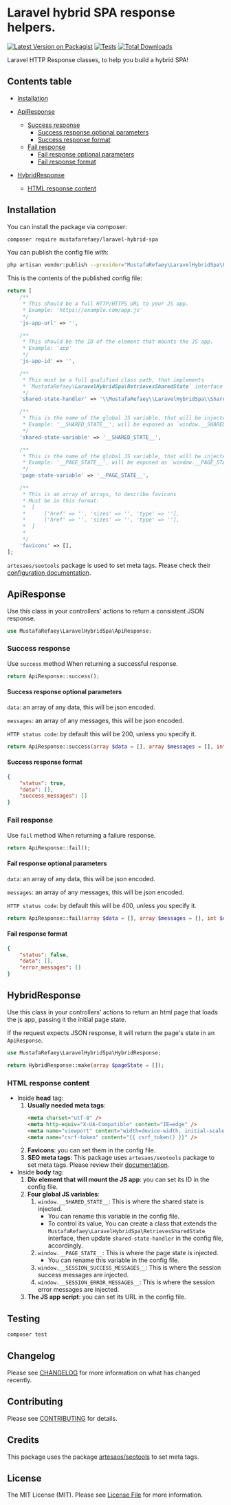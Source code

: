 # Laravel hybrid SPA response helpers.

[![Latest Version on Packagist](https://img.shields.io/packagist/v/mustafarefaey/laravel-hybrid-spa.svg?style=flat-square)](https://packagist.org/packages/mustafarefaey/laravel-hybrid-spa)
[![Tests](https://github.com/mustafarefaey/laravel-hybrid-spa/workflows/Tests/badge.svg?branch=master)](https://github.com/mustafarefaey/laravel-hybrid-spa/actions?query=branch%3Amaster+workflow%3ATests)
[![Total Downloads](https://img.shields.io/packagist/dt/mustafarefaey/laravel-hybrid-spa.svg?style=flat-square)](https://packagist.org/packages/mustafarefaey/laravel-hybrid-spa)

Laravel HTTP Response classes, to help you build a hybrid SPA!

## Contents table

-   [Installation](#installation)

-   [ApiResponse](#apiresponse)

    -   [Success response](#success-response)
        -   [Success response optional parameters](#success-response-optional-parameters)
        -   [Success response format](#success-response-format)
    -   [Fail response](#fail-response)
        -   [Fail response optional parameters](#fail-response-optional-parameters)
        -   [Fail response format](#fail-response-format)

-   [HybridResponse](#hybridresponse)
    -   [HTML response content](#html-response-content)

## Installation

You can install the package via composer:

```bash
composer require mustafarefaey/laravel-hybrid-spa
```

You can publish the config file with:

```bash
php artisan vendor:publish --provider="MustafaRefaey\LaravelHybridSpa\LaravelHybridSpaServiceProvider" --tag="config"
```

This is the contents of the published config file:

```php
return [
    /**
     * This should be a full HTTP/HTTPS URL to your JS app.
     * Example: 'https://example.com/app.js'
     */
    'js-app-url' => '',

    /**
     * This should be the ID of the element that mounts the JS app.
     * Example: 'app'
     */
    'js-app-id' => '',

    /**
     * This must be a full qualified class path, that implements
     * `MustafaRefaey\LaravelHybridSpa\RetrievesSharedState` interface
     */
    'shared-state-handler' => '\\MustafaRefaey\\LaravelHybridSpa\\SharedState',

    /**
     * This is the name of the global JS variable, that will be injected with the shared state
     * Example: '__SHARED_STATE__', will be exposed as `window.__SHARED_STATE__`
     */
    'shared-state-variable' => '__SHARED_STATE__',

    /**
     * This is the name of the global JS variable, that will be injected with the page state
     * Example: '__PAGE_STATE__', will be exposed as `window.__PAGE_STATE__`
     */
    'page-state-variable' => '__PAGE_STATE__',

    /**
     * This is an array of arrays, to describe favicons
     * Must be in this format:
     *  [
     *      ['href' => '', 'sizes' => '', 'type' => ''],
     *      ['href' => '', 'sizes' => '', 'type' => ''],
     *  ]
     *
     */
    'favicons' => [],
];
```

`artesaos/seotools` package is used to set meta tags. Please check their [configuration documentation](https://github.com/artesaos/seotools#4-configuration).

## ApiResponse

Use this class in your controllers' actions to return a consistent JSON response.

```php
use MustafaRefaey\LaravelHybridSpa\ApiResponse;
```

### **Success response**

Use `success` method When returning a successful response.

```php
return ApiResponse::success();
```

#### **Success response optional parameters**

`data`: an array of any data, this will be json encoded.

`messages`: an array of any messages, this will be json encoded.

`HTTP status code`: by default this will be 200, unless you specify it.

```php
return ApiResponse::success(array $data = [], array $messages = [], int $code = 200);
```

#### **Success response format**

```json
{
    "status": true,
    "data": [],
    "success_messages": []
}
```

### **Fail response**

Use `fail` method When returning a failure response.

```php
return ApiResponse::fail();
```

#### **Fail response optional parameters**

`data`: an array of any data, this will be json encoded.

`messages`: an array of any messages, this will be json encoded.

`HTTP status code`: by default this will be 400, unless you specify it.

```php
return ApiResponse::fail(array $data = [], array $messages = [], int $code = 400);
```

#### **Fail response format**

```json
{
    "status": false,
    "data": [],
    "error_messages": []
}
```

## HybridResponse

Use this class in your controllers' actions to return an html page that loads the js app, passing it the initial page state.

If the request expects JSON response, it will return the page's state in an `ApiResponse`.

```php
use MustafaRefaey\LaravelHybridSpa\HybridResponse;
```

```php
return HybridResponse::make(array $pageState = []);
```

### HTML response content

-   Inside **head** tag:
    1. **Usually needed meta tags**:
        ```html
        <meta charset="utf-8" />
        <meta http-equiv="X-UA-Compatible" content="IE=edge" />
        <meta name="viewport" content="width=device-width, initial-scale=1" />
        <meta name="csrf-token" content="{{ csrf_token() }}" />
        ```
    2. **Favicons**: you can set them in the config file.
    3. **SEO meta tags**: This package uses `artesaos/seotools` package to set meta tags. Please review their [documentation](https://github.com/artesaos/seotools#usage).
-   Inside **body** tag:
    1. **Div element that will mount the JS app**: you can set its ID in the config file.
    2. **Four global JS variables**:
        1. `window.__SHARED_STATE__`: This is where the shared state is injected.
            - You can rename this variable in the config file.
            - To control its value, You can create a class that extends the `MustafaRefaey\LaravelHybridSpa\RetrievesSharedState` interface,
              then update `shared-state-handler` in the config file, accordingly.
        2. `window.__PAGE_STATE__`: This is where the page state is injected.
            - You can rename this variable in the config file.
        3. `window.__SESSION_SUCCESS_MESSAGES__`: This is where the session success messages are injected.
        4. `window.__SESSION_ERROR_MESSAGES__`: This is where the session error messages are injected.
    3. **The JS app script**: you can set its URL in the config file.

## Testing

```bash
composer test
```

## Changelog

Please see [CHANGELOG](CHANGELOG.md) for more information on what has changed recently.

## Contributing

Please see [CONTRIBUTING](.github/CONTRIBUTING.md) for details.

## Credits

This package uses the package [artesaos/seotools](https://github.com/artesaos/seotools) to set meta tags.

## License

The MIT License (MIT). Please see [License File](LICENSE.md) for more information.
